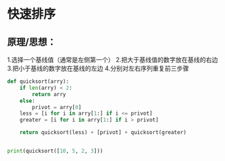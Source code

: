 # 快速排序
## 原理/思想：
1.选择一个基线值（通常是左侧第一个）
2.把大于基线值的数字放在基线的右边
3.把小于基线的数字放在基线的左边
4.分别对左右序列重复前三步骤
```python
def quicksort(arry):
    if len(arry) < 2:
        return arry
    else:
        privot = arry[0]
    less = [i for i in arry[1:] if i <= privot]
    greater = [i for i in arry[1:] if i > privot]

    return quicksort(less) + [privot] + quicksort(greater)


print(quicksort([10, 5, 2, 3]))
```
